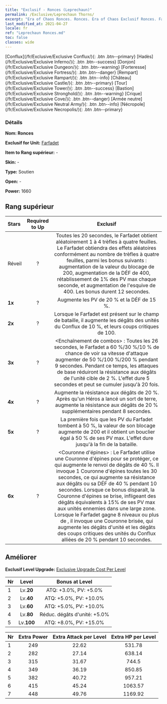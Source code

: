 ```yaml
---
title: "Exclusif - Ronces (Leprechaun)"
permalink: /Exclusive/Leprechaun Thorns/
excerpt: "Era of Chaos Ronces. Ronces. Era of Chaos Exclusif Ronces. Farfadet Exclusif."
last_modified_at: 2021-04-27
locale: fr
ref: "Leprechaun Ronces.md"
toc: false
classes: wide
---
```

 [Conflux](/fr/Exclusive/Exclusive Conflux/){: .btn .btn--primary} [Hadès](/fr/Exclusive/Exclusive Inferno/){: .btn .btn--success} [Donjon](/fr/Exclusive/Exclusive Dungeon/){: .btn .btn--warning} [Forteresse](/fr/Exclusive/Exclusive Fortress/){: .btn .btn--danger} [Rempart](/fr/Exclusive/Exclusive Rampart/){: .btn .btn--info} [Château](/fr/Exclusive/Exclusive Castle/){: .btn .btn--primary} [Tour](/fr/Exclusive/Exclusive Tower/){: .btn .btn--success} [Bastion](/fr/Exclusive/Exclusive Stronghold/){: .btn .btn--warning} [Crique](/fr/Exclusive/Exclusive Cove/){: .btn .btn--danger} [Armée neutre](/fr/Exclusive/Exclusive Neutral Army/){: .btn .btn--info} [Nécropole](/fr/Exclusive/Exclusive Necropolis/){: .btn .btn--primary} 

### Détails
 **Nom: Ronces** 

 **Exclusif for Unit:** [Farfadet](/fr/units/Leprechaun/) 

 **Item to Rang supérieur:** -

 **Skin:** -

 **Type:** Soutien

 **Open:** -

 **Power:** 1660

## Rang supérieur

  |     Stars    |  Required to Up | Exclusif |
  |:-------------|:---------------:|:---------------:|
  |  Réveil  | ? | <Dame Fortune> Toutes les 20 secondes, le Farfadet obtient aléatoirement 1 à 4 trèfles à quatre feuilles. Le Farfadet obtiendra des effets aléatoires conformément au nombre de trèfles à quatre feuilles, parmi les bonus suivants : augmentation de la valeur du blocage de 200, augmentation de la DÉF de 400, rétablissement de 1% des PV max chaque seconde, et augmentation de l'esquive de 400. Les bonus durent 12 secondes. |
  | **1x** <i class="fas fa-star"/> | ? | Augmente les PV de 20 % et la DÉF de 15 %. |
  | **2x** <i class="fas fa-star"/> | ? | Lorsque le Farfadet est présent sur le champ de bataille, il augmente les dégâts des unités du Conflux de 10 %, et leurs coups critiques de 100. |
  | **3x** <i class="fas fa-star"/> | ? | <Enchaînement de combos> : Toutes les 26 secondes, le Farfadet a 60 %/30 %/10 % de chance de voir sa vitesse d'attaque augmenter de 50 %/100 %/200 % pendant 9 secondes. Pendant ce temps, les attaques de base réduiront la résistance aux dégâts de l'unité cible de 2 %. L'effet dure 5 secondes et peut se cumuler jusqu'à 20 fois. |
  | **4x** <i class="fas fa-star"/> | ? | Augmente la résistance aux dégâts de 20 %. Après qu'un Héros a lancé un sort de terre, augmente la résistance aux dégâts de 20 % supplémentaires pendant 8 secondes. |
  | **5x** <i class="fas fa-star"/> | ? | La première fois que les PV du Farfadet tombent à 50 %, la valeur de son blocage augmente de 200 et il obtient un bouclier égal à 50 % de ses PV max. L'effet dure jusqu'à la fin de la bataille. |
  | **6x** <i class="fas fa-star"/> | ? | <Couronne d'épines> : Le Farfadet utilise une Couronne d'épines pour se protéger, ce qui augmente le renvoi de dégâts de 40 %. Il invoque 1 Couronne d'épines toutes les 30 secondes, ce qui augmente sa résistance aux dégâts ou sa DÉF de 40 % pendant 10 secondes. Lorsque ce bonus disparaît, la Couronne d'épines se brise, infligeant des dégâts équivalents à 15% de ses PV max aux unités ennemies dans une large zone. Lorsque le Farfadet gagne 8 niveaux ou plus de <Bonne fortune>, il invoque une Couronne brisée, qui augmente les dégâts d'unité et les dégâts des coups critiques des unités du Conflux alliées de 20 % pendant 10 secondes. |


## Améliorer
 **Exclusif Level Upgrade:** [Exclusive Upgrade Cost Per Level](/Exclusive/ExclusiveUpgradeCostPerLevel/)

  |  Nr  |   Level  | Bonus at Level |
  |:-----|:--------:|:--------------:|
  | 1 | Lv.**20** | ATQ: +3.0%, PV: +5.0% |
  | 2 | Lv.**40** | ATQ: +5.0%, PV: +10.0% |
  | 3 | Lv.**60** | ATQ: +5.0%, PV: +10.0% |
  | 4 | Lv.**80** | Réduc. dégâts d'unité: +5.0% |
  | 5 | Lv.**100** | ATQ: +8.0%, PV: +15.0% |


  |  Nr  |  Extra Power | Extra Attack per Level | Extra HP per Level |
  |:-----|:--------:|:--------:|:--------:|
  | 1 | 249 | 22.62 | 531.78 |
  | 2 | 282 | 27.14 | 638.14 |
  | 3 | 315 | 31.67 | 744.5 |
  | 4 | 349 | 36.19 | 850.85 |
  | 5 | 382 | 40.72 | 957.21 |
  | 6 | 415 | 45.24 | 1063.57 |
  | 7 | 448 | 49.76 | 1169.92 |


